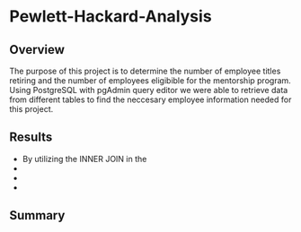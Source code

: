 # Pewlett-Hackard-Analysis

## Overview
The purpose of this project is to determine the number of employee titles retiring and the number of employees eligibible for the mentorship program. Using PostgreSQL with pgAdmin query editor we were able to retrieve data from different tables to find the neccesary employee information needed for this project.

## Results
- By utilizing the INNER JOIN in the 
-
-
-

## Summary

